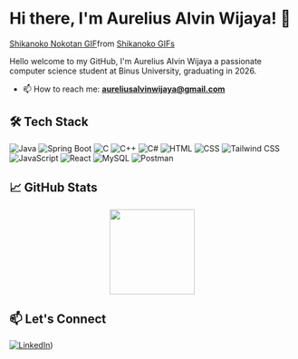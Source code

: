 # Hi there, I'm Aurelius Alvin Wijaya! 👋

<div class="tenor-gif-embed" data-postid="17256631319492963340" data-share-method="host" data-aspect-ratio="1.76596" data-width="100%"><a href="https://tenor.com/view/shikanoko-nokotan-my-deer-friend-deer-shikanoko-nokonoko-koshitantan-gif-17256631319492963340">Shikanoko Nokotan GIF</a>from <a href="https://tenor.com/search/shikanoko-gifs">Shikanoko GIFs</a></div> <script type="text/javascript" async src="https://tenor.com/embed.js"></script>

Hello welcome to my GitHub, I'm Aurelius Alvin Wijaya a passionate computer science student at Binus University, graduating in 2026.

- 📫 How to reach me: **[aureliusalvinwijaya@gmail.com](mailto:aureliusalvinwijaya@gmail.com)**

## 🛠️ Tech Stack

![Java](https://img.shields.io/badge/Java-ED8B00?style=for-the-badge&logo=java&logoColor=white)
![Spring Boot](https://img.shields.io/badge/Spring%20Boot-6DB33F?style=for-the-badge&logo=spring-boot&logoColor=white)
![C](https://img.shields.io/badge/C-A8B9CC?style=for-the-badge&logo=c&logoColor=white)
![C++](https://img.shields.io/badge/C++-00599C?style=for-the-badge&logo=c%2B%2B&logoColor=white)
![C#](https://img.shields.io/badge/C%23-239120?style=for-the-badge&logo=c-sharp&logoColor=white)
![HTML](https://img.shields.io/badge/HTML-E34F26?style=for-the-badge&logo=html5&logoColor=white)
![CSS](https://img.shields.io/badge/CSS-1572B6?style=for-the-badge&logo=css3&logoColor=white)
![Tailwind CSS](https://img.shields.io/badge/Tailwind%20CSS-38B2AC?style=for-the-badge&logo=tailwind-css&logoColor=white)
![JavaScript](https://img.shields.io/badge/JavaScript-F7DF1E?style=for-the-badge&logo=javascript&logoColor=black)
![React](https://img.shields.io/badge/React-61DAFB?style=for-the-badge&logo=react&logoColor=black)
![MySQL](https://img.shields.io/badge/MySQL-4479A1?style=for-the-badge&logo=mysql&logoColor=white)
![Postman](https://img.shields.io/badge/Postman-FF6C37?style=for-the-badge&logo=postman&logoColor=white)


## 📈 GitHub Stats

<div align="center">
  <img height="150em" src="https://github-readme-stats.vercel.app/api?username=yourusername&show_icons=true&theme=radical&include_all_commits=true&count_private=true"/>
</div>

## 📫 Let's Connect

[![LinkedIn](https://img.shields.io/badge/-LinkedIn-05122A?style=flat&logo=linkedin)](https://www.linkedin.com/in/aurelius-wijaya/))
